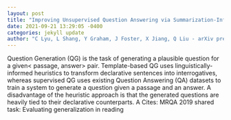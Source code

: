 ```yaml
--- 
layout: post 
title: "Improving Unsupervised Question Answering via Summarization-Informed Question Generation" 
date: 2021-09-21 13:29:05 -0400 
categories: jekyll update 
author: "C Lyu, L Shang, Y Graham, J Foster, X Jiang, Q Liu - arXiv preprint arXiv:2109.07954, 2021" 
--- 
```

Question Generation (QG) is the task of generating a plausible question for a given< passage, answer> pair. Template-based QG uses linguistically-informed heuristics to transform declarative sentences into interrogatives, whereas supervised QG uses existing Question Answering (QA) datasets to train a system to generate a question given a passage and an answer. A disadvantage of the heuristic approach is that the generated questions are heavily tied to their declarative counterparts. A Cites: MRQA 2019 shared task: Evaluating generalization in reading